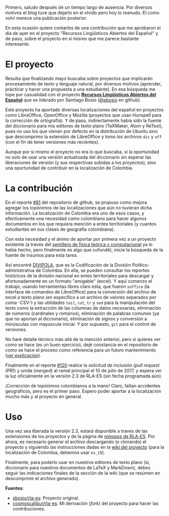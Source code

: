 <!--
.. title: Topónimos colombianos en RLA-ES
.. slug: toponimos-colombianos-en-rla-es
.. date: 2017-07-11 18:19:13 UTC-05:00
.. tags: Español,Topónimos,RLA-ES,Diccionario,Corrector de ortografía,Libre,Colombia,Hunspell
.. category: Contribuciones
.. link:
.. description: Aporte al proyecto RLA-ES con los topónimos colombianos para la localización del diccionario es_CO.
.. type: text
.. author: Edward Villegas Pulgarin
-->

Primero, saludo después de un tiempo largo de ausencia. Por diversos motivos el blog tuve que dejarlo en el olvido pero hoy lo reanudo. El como volví merece una publicación posterior.  

En esta ocasión quiero contarles de una contribución que me aprobaron el día de ayer en el proyecto "Recursos Lingüísticos Abiertos del Español" y de paso, sobre el proyecto en si mismo que me parece bastante interesante.  

# El proyecto

Resulta que finalizando mayo buscaba sobre proyectos que implicarán procesamiento de texto y lenguaje natural, por diversos motivos (aprender, prácticar y hacer una propuesta a una estudiante). En esa búsqueda me tope por casualidad con el proyecto [__Recursos Lingüisticos Abiertos del Español__](https://github.com/sbosio/rla-es) que es liderado por Santiago Bosio ([@sbosio](https://github.com/sbosio) en github).  

Este proyecto ha aportado diversas localizaciones del español en proyectos como LibreOffice, OpenOffice y Mozilla (proyectos que usan Hunspell para la corrección de ortografía). Y de paso, indirectamente había sido la fuente del diccionario para mis editores de texto plano (TeXMaker, Atom y ReText), pues no uso los que vienen por defecto en la distribución de Ubuntu sino que descomprimo la extensión de LibreOffice y tomo los archivos `dic` y `aff` (con el fin de tener versiones más recientes).  

Aunque por si mismo el proyecto no era lo que buscaba, vi la oportunidad no solo de usar una versión actualizada del diccionario sin esperar las liberaciones de versión (y sus respectivas subidas a los proyectos), sino una oportunidad de contribuir en la localización de Colombia.  

# La contribución

En el reporte [\#81](https://github.com/sbosio/rla-es/issues/81) del repositorio de github, se propuso como mejora agregar los topónimos de las localizaciones que aún no tuvieran dicha información. La localización de Colombia era uno de esos casos, y efectivamente una necesidad como colombiano para hacer algunos documentos en los que requiera mención a entes territoriales (y cuantos estudiantes en sus clases de geografía colombiana).  

Con esta necesidad y el ánimo de aportar por primera vez a un proyecto existente (a través del [semillero de física teórica y computacional](https://github.com/fisicatyc) ya lo había hecho, pero finalmente es algo que cofundé), inicie la búsqueda de la fuente de insumos para esta tarea.  

Así encontré [DIVIPOLA](https://geoportal.dane.gov.co/v2/?page=elementoHistoricoDivipola), que es la Codificación de la División Político-administrativa de Colombia. En ella, se pueden consultar los reportes históricos de la división nacional en entes territoriales para descargar y afortunadamente en un formato "amigable" (excel). Y aquí comenzo el trabajo, usando herramientas libres claro esta, que fueron `soffice` (la interface de comandos de LibreOffice) para la conversión del archivo de excel a texto plano (en específico a un archivo de valores separados por coma -CSV-) y las utilidades `tail`, `cut`, `tr` y `sed` para la manipulación del texto como la extracción de las columnas de datos necesarias, eliminación de números (cardinales y romanos), eliminación de palabras comunes (ya que no aportan al diccionario), eliminación de signos y conversión a minúsculas con mayúscula inicial. Y por supuesto, `git` para el control de versiones.  

No haré detalle técnico más allá de la mención anterior, pero si quieres ver como se hace (es un buen ejercicio), dejé constancia en el repositorio de como se hace el proceso como referencia para un futuro mantenimiento ([ver explicación](https://github.com/sbosio/rla-es/tree/master/ortograf/palabras/toponimos/l10n/es_CO)).  

Finalmente en el reporte [\#120](https://github.com/sbosio/rla-es/pull/120) realice la solicitud de inclusión (_pull request (PR)_) y unida (_merged_) al ramal principal el 10 de julio de 2017, y espera ver la luz oficialmente en la versión 2.3 de RLA-ES (sin fecha programada aún).  

¡Corrección de topónimos colombianos a la mano! Claro, faltan accidentes geográficos, pero es el primer paso. Espero poder aportar a la localización mucho más y al proyecto en general.  

# Uso

Una vez sea liberada la versión 2.3, estará disponible a traves de las extensiones de los proyectos y de la página de [_releases_ de RLA-ES](https://github.com/sbosio/rla-es/releases). Por ahora, es necesario generar el archivo descargando (o clonando) el proyecto y siguiendo las instrucciones dadas en la [wiki del proyecto](https://github.com/sbosio/rla-es/wiki/Generar-diccionario-corrector) (para la localización de Colombia, debemos usar `es_CO`).  

Finalmente, para poderlo usar en nuestros editores de texto plano (si, diccionario para nuestros documentos de LaTeX y MarkDown), debes seguir las indicaciones finales de la sección de la wiki (que se resúmen en descomprimir el archivo generado).  

__Fuentes__:  

+   [sbosio/rla-es](https://github.com/sbosio/rla-es): Proyecto original.  
+   [cosmoscalibur/rla-es](https://github.com/cosmoscalibur/rla-es): Mi derivación (_fork_) del proyecto para hacer las contribuciones.  
